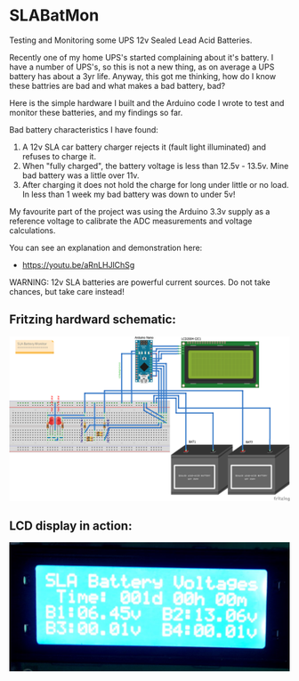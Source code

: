 # SLABatMon
Testing and Monitoring some UPS 12v Sealed Lead Acid Batteries.

Recently one of my home UPS's started complaining about it's battery. I have a number of UPS's, so this is not a new thing, as on average a UPS battery has about a 3yr life. Anyway, this got me thinking, how do I know these battries are bad and what makes a bad battery, bad?

Here is the simple hardware I built and the Arduino code I wrote to test and monitor these batteries, and my findings so far.

Bad battery characteristics I have found:
1. A 12v SLA car battery charger rejects it (fault light illuminated) and refuses to charge it.
2. When "fully charged", the battery voltage is less than 12.5v - 13.5v. Mine bad battery was a little over 11v.
3. After charging it does not hold the charge for long under little or no load. In less than 1 week my bad battery was down to under 5v!

My favourite part of the project was using the Arduino 3.3v supply as a reference voltage to calibrate the ADC measurements and voltage calculations.

You can see an explanation and demonstration here:
 - https://youtu.be/aRnLHJlChSg

WARNING: 12v SLA batteries are powerful current sources. Do not take chances, but take care instead!

## Fritzing hardward schematic:
![](SLABatMon_bb.png)

## LCD display in action:
![](WIN_20220704_19_37_20_Pro.jpg)
